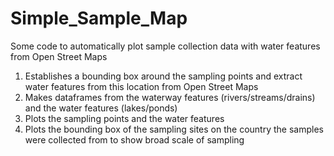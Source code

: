 # Simple_Sample_Map
Some code to automatically plot sample collection data with water features from Open Street Maps

1. Establishes a bounding box around the sampling points and extract water features from this location from Open Street Maps
2. Makes dataframes from the waterway features (rivers/streams/drains) and the water features (lakes/ponds)
3. Plots the sampling points and the water features
4. Plots the bounding box of the sampling sites on the country the samples were collected from to show broad scale of sampling
